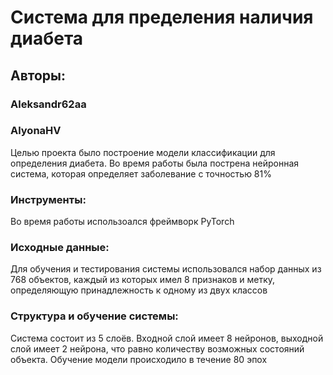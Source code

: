 # Система для пределения наличия диабета
## Авторы:
### Aleksandr62aa
### AlyonaHV
Целью проекта было построение модели классификации для определения диабета. Во время работы была пострена нейронная система, которая определяет заболевание с точностью 81%
### Инструменты:
Во время работы использоался фреймворк PyTorch
### Исходные данные:
Для обучения и тестирования системы использовался набор данных из 768 объектов, каждый из которых имел 8 признаков и метку, определяющую принадлежность к одному из двух классов
### Структура и обучение системы:
Система состоит из 5 слоёв. Входной слой имеет 8 нейронов, выходной слой имеет 2 нейрона, что равно количеству возможных состояний объекта. Обучение модели происходило в течение 80 эпох

